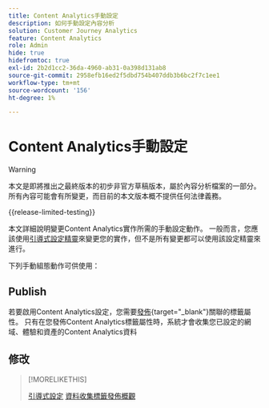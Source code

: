 ```yaml
---
title: Content Analytics手動設定
description: 如何手動設定內容分析
solution: Customer Journey Analytics
feature: Content Analytics
role: Admin
hide: true
hidefromtoc: true
exl-id: 2b2d1cc2-36da-4960-ab31-0a398d131ab8
source-git-commit: 2958efb16ed2f5dbd754b407ddb3b6bc2f7c1ee1
workflow-type: tm+mt
source-wordcount: '156'
ht-degree: 1%

---
```


# Content Analytics手動設定

>[!WARNING]
>
>本文是即將推出之最終版本的初步非官方草稿版本，屬於內容分析檔案的一部分。 所有內容可能會有所變更，而目前的本文版本概不提供任何法律義務。
>

{{release-limited-testing}}

本文詳細說明變更Content Analytics實作所需的手動設定動作。 一般而言，您應該使用[引導式設定精靈](guided.md)來變更您的實作，但不是所有變更都可以使用該設定精靈來進行。

下列手動組態動作可供使用：

## Publish

若要啟用Content Analytics設定，您需要[發佈](https://experienceleague.adobe.com/en/docs/experience-platform/tags/publish/overview){target="_blank"}關聯的標籤屬性。 只有在您發佈Content Analytics標籤屬性時，系統才會收集您已設定的網域、體驗和資產的Content Analytics資料


## 修改

>[!MORELIKETHIS]
>
>[引導式設定](guided.md)
>[資料收集標籤發佈概觀](https://experienceleague.adobe.com/en/docs/experience-platform/tags/publish/overview)
>